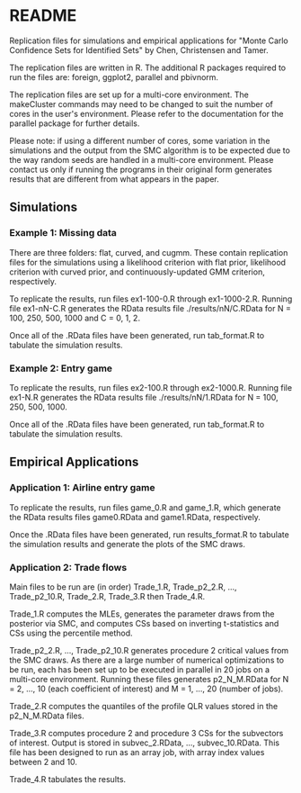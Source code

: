 # README #

Replication files for simulations and empirical applications for "Monte Carlo Confidence Sets for Identified Sets" by Chen, Christensen and Tamer.

The replication files are written in R. The additional R packages required to run the files are: foreign, ggplot2, parallel and pbivnorm.

The replication files are set up for a multi-core environment. The makeCluster commands may need to be changed to suit the number of cores in the user's environment. Please refer to the documentation for the parallel package for further details. 

Please note: if using a different number of cores, some variation in the simulations and the output from the SMC algorithm is to be expected due to the way random seeds are handled in a multi-core environment. Please contact us only if running the programs in their original form generates results that are different from what appears in the paper.

## Simulations ##

### Example 1: Missing data ###

There are three folders: flat, curved, and cugmm. These contain replication files for the simulations using a likelihood criterion with flat prior, likelihood criterion with curved prior, and continuously-updated GMM criterion, respectively.

To replicate the results, run files ex1-100-0.R through ex1-1000-2.R. Running file ex1-nN-C.R generates the RData results file ./results/nN/C.RData for N = 100, 250, 500, 1000 and C = 0, 1, 2.

Once all of the .RData files have been generated, run tab_format.R to tabulate the simulation results.

### Example 2: Entry game ###

To replicate the results, run files ex2-100.R through ex2-1000.R. Running file ex1-N.R generates the RData results file ./results/nN/1.RData for N = 100, 250, 500, 1000.

Once all of the .RData files have been generated, run tab_format.R to tabulate the simulation results.

## Empirical Applications ##

### Application 1: Airline entry game ###

To replicate the results, run files game_0.R and game_1.R, which generate the RData results files game0.RData and game1.RData, respectively.

Once the .RData files have been generated, run results_format.R to tabulate the simulation results and generate the plots of the SMC draws.

### Application 2: Trade flows ###

Main files to be run are (in order) Trade_1.R, Trade_p2_2.R, ..., Trade_p2_10.R, Trade_2.R, Trade_3.R then Trade_4.R.

Trade_1.R computes the MLEs, generates the parameter draws from the posterior via SMC, and computes CSs based on inverting t-statistics and CSs using the percentile method.

Trade_p2_2.R, ..., Trade_p2_10.R generates procedure 2 critical values from the SMC draws. As there are a large number of numerical optimizations to be run, each has been set up to be executed in parallel in 20 jobs on a multi-core environment. Running these files generates p2_N_M.RData for N = 2, ..., 10 (each coefficient of interest) and M = 1, ..., 20 (number of jobs).

Trade_2.R computes the quantiles of the profile QLR values stored in the p2_N_M.RData files.

Trade_3.R computes procedure 2 and procedure 3 CSs for the subvectors of interest. Output is stored in subvec_2.RData, ..., subvec_10.RData. This file has been designed to run as an array job, with array index values between 2 and 10.

Trade_4.R tabulates the results.
